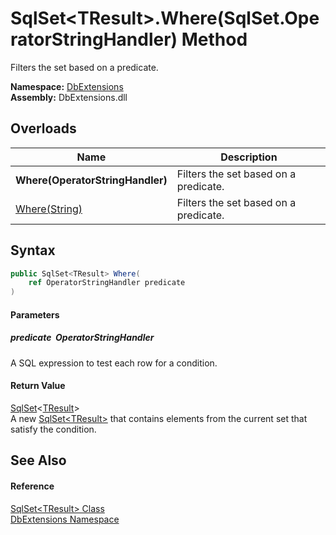 SqlSet&lt;TResult>.Where(SqlSet.OperatorStringHandler) Method
=============================================================
Filters the set based on a predicate.
  
**Namespace:** [DbExtensions][1]  
**Assembly:** DbExtensions.dll

Overloads
---------

| Name                             | Description                           |
| -------------------------------- | ------------------------------------- |
| **Where(OperatorStringHandler)** | Filters the set based on a predicate. |
| [Where(String)][2]               | Filters the set based on a predicate. |


Syntax
------

```csharp
public SqlSet<TResult> Where(
	ref OperatorStringHandler predicate
)
```

#### Parameters

##### *predicate*  OperatorStringHandler
A SQL expression to test each row for a condition.

#### Return Value
[SqlSet][3]&lt;[TResult][3]>  
A new [SqlSet&lt;TResult>][3] that contains elements from the current set that satisfy the condition.

See Also
--------

#### Reference
[SqlSet&lt;TResult> Class][3]  
[DbExtensions Namespace][1]  

[1]: ../README.md
[2]: Where_1.md
[3]: README.md